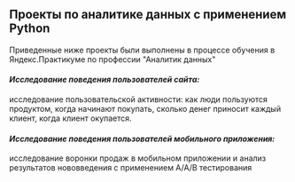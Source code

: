 ## Проекты по аналитике данных с применением Python
Приведенные ниже проекты были выполнены в процессе обучения в Яндекс.Практикуме по профессии "Аналитик данных"

#### *Исследование поведения пользователей сайта:*
исследование пользовательской активности: как люди пользуются продуктом, когда начинают покупать, сколько денег приносит каждый клиент, когда клиент окупается.
#### *Исследование поведения пользователей мобильного приложения:*
исследование воронки продаж в мобильном приложении и анализ результатов нововведения с применением А/А/В тестирования